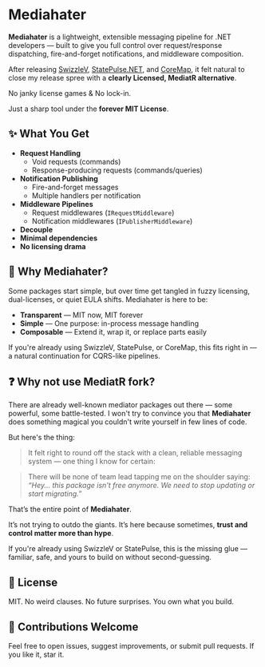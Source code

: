 ﻿# Mediahater

**Mediahater** is a lightweight, extensible messaging pipeline for .NET developers 
— built to give you full control over request/response dispatching, fire-and-forget notifications, and middleware composition.

After releasing [SwizzleV](https://github.com/mshimshon/SwizzleV), [StatePulse.NET](https://github.com/mshimshon/StatePulse.Net), and [CoreMap](https://github.com/mshimshon/CoreMap), 
it felt natural to close my release spree with a **clearly Licensed,  MediatR alternative**.

No janky license games & No lock-in.

Just a sharp tool under the **forever MIT License**.

## ✨ What You Get

- **Request Handling**
  - Void requests (commands)
  - Response-producing requests (commands/queries)
- **Notification Publishing**
  - Fire-and-forget messages
  - Multiple handlers per notification
- **Middleware Pipelines**
  - Request middlewares (`IRequestMiddleware`)
  - Notification middlewares (`IPublisherMiddleware`)
- **Decouple**
- **Minimal dependencies**
- **No licensing drama**


## 🧭 Why Mediahater?

Some packages start simple, but over time get tangled in fuzzy licensing, dual-licenses, or quiet EULA shifts. Mediahater is here to be:

- **Transparent** — MIT now, MIT forever
- **Simple** — One purpose: in-process message handling
- **Composable** — Extend it, wrap it, or replace parts easily

If you're already using SwizzleV, StatePulse, or CoreMap, this fits right in — a natural continuation for CQRS-like pipelines.

## ❓ Why not use MediatR fork?

There are already well-known mediator packages out there — some powerful, some battle-tested. I won't try to convince you that **Mediahater** does something magical you couldn't write yourself in few lines of code.

But here's the thing:

> It felt right to round off the stack with a clean, reliable messaging system — one thing I know for certain:

>There will be none of team lead tapping me on the shoulder saying:
>*“Hey... this package isn't free anymore. We need to stop updating or start migrating.”*

That’s the entire point of **Mediahater**.

It’s not trying to outdo the giants. It’s here because sometimes, **trust and control matter more than hype**.

If you're already using SwizzleV or StatePulse, this is the missing glue — familiar, safe, and yours to build on without second-guessing.

## 🔏 License

MIT. No weird clauses. No future surprises. You own what you build.

## 🙌 Contributions Welcome

Feel free to open issues, suggest improvements, or submit pull requests. If you like it, star it.

